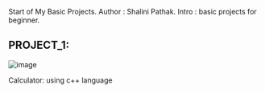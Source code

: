 Start of My Basic Projects.
Author : Shalini Pathak.
Intro : basic projects for beginner.
## PROJECT_1:
![image](https://github.com/user-attachments/assets/497daae3-11af-4a5b-af06-b7a07fa212a2)


Calculator: using c++ language
